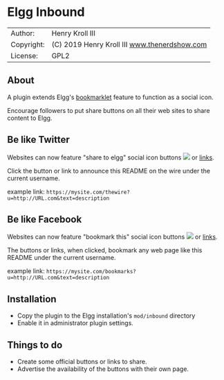 # Elgg Inbound

|             |                                                |
|:------------|:--------------------------------------------   |
| Author:     | Henry Kroll III                                | 
| Copyright:  | (C) 2019 Henry Kroll III www.thenerdshow.com   |
| License:    | GPL2                                           |

## About

A plugin extends Elgg's [bookmarklet](https://fails.us/bookmarks) feature
to function as a social icon.

Encourage followers to put share buttons on all their web sites to share content to Elgg.

## Be like Twitter

Websites can now feature "share to elgg" social icon buttons
<a href="https://fails.us/thewire?u=https://github.com/themanyone/Elgg-Inbound&text=Elgg Inbound Plugin">
<img src="https://fails.us/cache/1555957203/default/images/fu32.png"></a> or
<a href="https://fails.us/thewire?u=https://github.com/themanyone/Elgg-Inbound&text=Elgg Inbound Plugin">links</a>.

Click the button or link to announce this README on the wire under the current username.

example link: `https://mysite.com/thewire?u=http://URL.com&text=description`

## Be like Facebook

Websites can now feature "bookmark this" social icon buttons
<a href="https://fails.us/bookmarks?u=https://github.com/themanyone/Elgg-Inbound&text=Elgg Inbound Plugin">
<img src="https://fails.us/cache/1555957203/default/images/fu32.png"></a> or
<a href="https://fails.us/bookmarks?u=https://github.com/themanyone/Elgg-Inbound&text=Elgg Inbound Plugin">links</a>.

The buttons or links, when clicked, bookmark any web page like this README under the current username.

example link: `https://mysite.com/bookmarks?u=http://URL.com&text=description`

## Installation

* Copy the plugin to the Elgg installation's `mod/inbound` directory
* Enable it in administrator plugin settings.

## Things to do

* Create some official buttons or links to share.
* Advertise the availability of the buttons with their own page.
